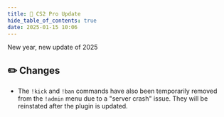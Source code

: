 ```yaml
---
title: 🚀 CS2 Pro Update
hide_table_of_contents: true
date: 2025-01-15 10:06
---
```


New year, new update of 2025<br/>

## ✏️  Changes
- The `!kick` and `!ban` commands have also been temporarily removed from the `!admin` menu due to a "server crash" issue. They will be reinstated after the plugin is updated.
